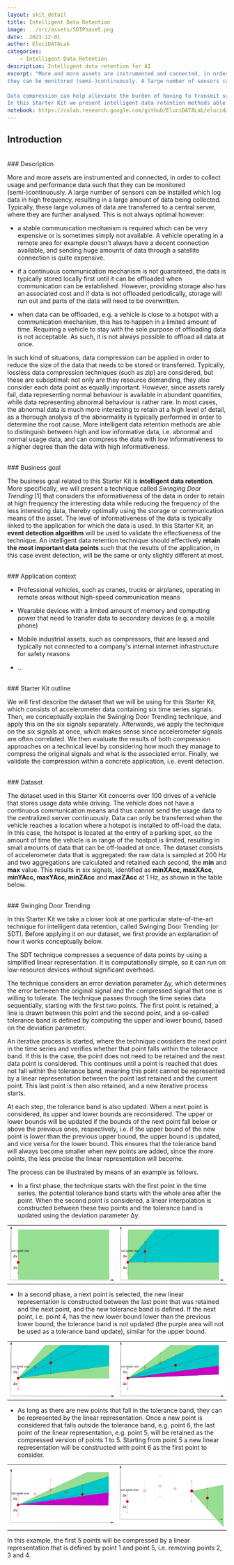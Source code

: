 ```yaml
---
layout: skit_detail
title: Intelligent Data Retention
image: ../src/assets/SDTPhase5.png
date:  2023-12-01
author: EluciDATALab
categories:
    - Intelligent Data Retention
description: Intelligent data retention for AI
excerpt: "More and more assets are instrumented and connected, in order to collect usage and performance data such that
they can be monitored (semi-)continuously. A large number of sensors can be installed which log data in high frequency, resulting in a large amount of data being collected.

Data compression can help alleviate the burden of having to transmit such large amounts of data to an upstream server by reducing the size of the data that needs to be stored or transferred.
In this Starter Kit we present intelligent data retention methods able to distinguish between high and low informative data, i.e. abnormal and normal usage data, and which can compress the data with low informativeness to a higher degree than the data with high informativeness."
notebook: https://colab.research.google.com/github/EluciDATALab/elucidatalab.starterkits/blob/main/notebooks/SK_4_1_Intelligent_Data_Retention/elucidata_demonstrator_4_1.ipynb
---
```


## Introduction
<!-- <br/>
<p align="center"><iframe src="https://player.vimeo.com/video/612907452?h=1c07951c12&color=e700ef" width="640" height="360" frameborder="0" allow="autoplay; fullscreen; picture-in-picture" allowfullscreen></iframe>
<br/></p>
<br/> -->
<br/>
### Description

More and more assets are instrumented and connected, in order to collect usage and performance data such that
they can be monitored (semi-)continuously. A large number of sensors can be installed which log data in high frequency, resulting in a large amount of data being collected. Typically, these large volumes of data are transferred to a central server, where they are further analysed. This is not always optimal however:

- a stable communication mechanism is required which can be very expensive or is sometimes simply not available. A vehicle operating in a remote area for example doesn't always have a decent connection available, and sending huge amounts of data through a satellite connection is quite expensive.

- if a continuous communication mechanism is not guaranteed, the data is typically stored locally first until it can be offloaded when communication can be established. However, providing storage also has an associated cost and if data is not offloaded periodically, storage will run out and parts of the data will need to be overwritten.

- when data can be offloaded, e.g. a vehicle is close to a hotspot with a communication mechanism, this has to happen in a limited amount of time. Requiring a vehicle to stay with the sole purpose of offloading data is not acceptable. As such, it is not always possible to offload all data at once.


In such kind of situations, data compression can be applied in order to reduce the size of the data that needs to be stored or transferred. Typically, lossless data compression techniques (such as zip) are considered, but these are suboptimal: not only are they resource demanding, they also consider each data point as equally important. However, since assets rarely fail, data representing normal behaviour is available in abundant quantities, while data representing abnormal behaviour is rather rare. In most cases, the abnormal data is much more interesting to retain at a high level of detail, as a thorough analysis of the abnormality is typically performed in order to determine the root cause. More intelligent data retention methods are able to distinguish between high and low informative data, i.e. abnormal and normal usage data, and can compress the data with low informativeness to a higher degree than the data with high informativeness.

<br/>
### Business goal

The business goal related to this Starter Kit is **intelligent data retention**. More specifically, we will present a technique called *Swinging Door Trending* [1] that considers the informativeness of the data in order to retain at high frequency the interesting data while reducing the frequency of the less interesting data, thereby optimally using the storage or communication means of the asset.  The level of informativeness of the data is typically linked to the application for which the data is used. In this Starter Kit, an **event detection algorithm** will be used to validate the effectiveness of the technique. An intelligent data retention technique should effectively **retain the most important data points** such that the results of the application, in this case event detection, will be the same or only slightly different at most.

<br/>
### Application context

- Professional vehicles, such as cranes, trucks or airplanes, operating in remote areas without high-speed communication means

- Wearable devices with a limited amount of memory and computing power that need to transfer data to secondary devices (e.g. a mobile phone)

- Mobile industrial assets, such as compressors, that are leased and typically not connected to a company's internal internet infrastructure for safety reasons

- ...

<br/>
### Starter Kit outline

We will first describe the dataset that we will be using for this Starter Kit, which consists of accelerometer data containing six time series signals. Then, we conceptually explain the Swinging Door Trending technique, and apply this on the six signals separately. Afterwards, we apply the technique on the six signals at once, which makes sense since accelerometer signals are often correlated. We then evaluate the results of both compression approaches on a technical level by considering how much they manage to compress the original signals and what is the associated error. Finally, we validate the compression within a concrete application, i.e. event detection.

<br/>
### Dataset

The dataset used in this Starter Kit concerns over 100 drives of a vehicle that stores usage data while driving. The vehicle does not have a continuous communication means and thus cannot send the usage data to the centralized server continuously. Data can only be transferred when the vehicle reaches a location where a hotspot is installed to off-load the data. In this case, the hotspot is located at the entry of a parking spot, so the amount of time the vehicle is in range of the hostpot is limited, resulting in small amounts of data that can be off-loaded at once. The dataset consists of accelerometer data that is aggregated:
the raw data is sampled at 200 Hz and two aggregations are calculated and retained each second,
the **min** and **max** value.
This results in six signals, identified as **minXAcc, maxXAcc, minYAcc, maxYAcc, minZAcc** and **maxZAcc** at 1 Hz, as shown in the table below.

<br/>
### Swinging Door Trending

In this Starter Kit we take a closer look at one particular state-of-the-art technique for intelligent data retention, called Swinging Door Trending (or SDT). Before applying it on our dataset, we first provide an  explanation of how it works conceptually below.

The SDT technique compresses a sequence of data points by using a simplified linear representation. It is computationally simple, so it can run on low-resource devices without significant overhead.

The technique considers an error deviation parameter Δy, which determines the error between the original signal and the compressed signal that one is willing to tolerate. The technique passes through the time series data sequentially, starting with the first two points. The first point is retained, a line is drawn between this point and the second point, and a so-called tolerance band is defined by computing the upper and lower bound, based on the deviation parameter.

An iterative process is started, where the technique considers the next point in the time series and verifies whether that point falls within the tolerance band. If this is the case, the point does not need to be retained and the next data point is considered. This continues until a point is reached that does not fall within the tolerance band, meaning this point cannot be represented by a linear representation between the point last retained and the current point. This last point is then also retained, and a new iterative process starts.

At each step, the tolerance band is also updated. When a next point is considered, its upper and lower bounds are reconsidered. The upper or lower bounds will be updated if the bounds of the next point fall below or above the previous ones, respectively, i.e. if the upper bound of the new point is lower than the previous upper bound, the upper bound is updated, and vice versa for the lower bound.  This ensures that the tolerance band will always become smaller when new points are added, since the more points, the less precise the linear representation will become.

The process can be illustrated by means of an example as follows.

- In a first phase, the technique starts with the first point in the time series, the potential tolerance band starts with the whole area after the point. When the second point is considered, a linear interpolation is constructed between these two points and the tolerance band is updated using the deviation parameter Δy.

<table><tr><td><img src='../src/assets/SDTPhase1.png'></td><td><img src='../src/assets/SDTPhase2.png'></td></tr></table>

- In a second phase, a next point is selected, the new linear representation is constructed between the last point that was retained and the next point, and the new tolerance band is defined. If the next point, i.e. point 4, has the new lower bound lower than the previous lower bound, the tolerance band is not updated (the purple area will not be used as a tolerance band update), similar for the upper bound.

<table><tr><td><img src='../src/assets/SDTPhase3.png'></td><td><img src='../src/assets/SDTPhase4.png'></td></tr></table>

- As long as there are new points that fall in the tolerance band, they can be represented by the linear representation. Once a new point is considered that falls outside the tolerance band, e.g. point 6, the last point of the linear representation, e.g. point 5, will be retained as the compressed version of points 1 to 5. Starting from point 5 a new linear representation will be constructed with point 6 as the first point to consider.  

<table><tr><td><img src='../src/assets/SDTPhase5.png'></td><td><img src='../src/assets/SDTPhase6.png'></td></tr></table>

In this example, the first 5 points will be compressed by a linear representation that is defined by point 1 and point 5, i.e. removing points 2, 3 and 4.
